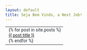 ```yaml
---
layout: default
title: Seja Bem Vindo, a Next Job!
---
```

<table align="center" class="list_block block-6" width="100%" border="0" cellpadding="10" cellspacing="0" role="presentation" style="mso-table-lspace: 0pt; mso-table-rspace: 0pt; word-break: break-word; color: #292f33; direction: ltr; font-family: 'Roboto', Tahoma, Verdana, Segoe, sans-serif; font-size: 14px; font-weight: 400; letter-spacing: 0px; line-height: 1.2; text-align: left; mso-line-height-alt: 17px;">
 <tr>
  <td class="pad">
   <div style="margin-left:-20px">
    <ul style="margin-top: 0; margin-bottom: 0; list-style-type: revert;">
     {% for post in site.posts %}<li style="Margin: 0 0 0 0;"><a href="{{ post.url }}">{{ post.title }}</a></li>{% endfor %}
     <!--<li style="Margin: 0 0 0 0;">Esta é uma lista não ordenada</li>-->
    </ul>
   </div>
  </td>
 </tr>
</table>
